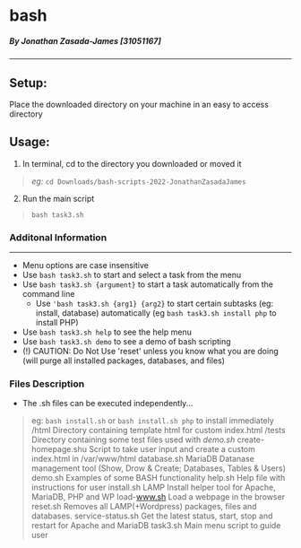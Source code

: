 # bash

##### By Jonathan Zasada-James [31051167]
-----------------------------------

## Setup:
Place the downloaded directory on your machine in an easy to access directory

## Usage:
1. In terminal, cd to the directory you downloaded or moved it
> *eg:* `cd Downloads/bash-scripts-2022-JonathanZasadaJames`

2. Run the main script
> `bash task3.sh`

### Additonal Information
---------------------
- Menu options are case insensitive
- Use `bash task3.sh` to start and select a task from the menu
- Use `bash task3.sh {argument}` to start a task automatically from the command line
    - Use `'bash task3.sh {arg1} {arg2}` to start certain subtasks (eg: install, database) automatically (eg `bash task3.sh install php` to install PHP)
- Use `bash task3.sh help` to see the help menu
- Use `bash task3.sh demo` to see a demo of bash scripting
- (!) CAUTION: Do Not Use 'reset' unless you know what you are doing (will purge all installed packages, databases, and files)

### Files Description
- The .sh files can be executed independently...
> eg: `bash install.sh` or `bash install.sh php` to install immediately
/html                   Directory containing template html for custom index.html
/tests                  Directory containing some test files used with *demo.sh*
create-homepage.shu     Script to take user input and create a custom index.html in /var/www/html
database.sh             MariaDB Datanase management tool (Show, Drow & Create; Databases, Tables & Users)
demo.sh                 Examples of some BASH functionality
help.sh                 Help file with instructions for user
install.sh              LAMP Install helper tool for Apache, MariaDB, PHP and WP
load-www.sh             Load a webpage in the browser
reset.sh                Removes all LAMP(+Wordpress) packages, files and databases.
service-status.sh       Get the latest status, start, stop and restart for Apache and MariaDB
task3.sh                Main menu script to guide user